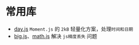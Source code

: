 # 常用库

- [day.js](https://github.com/iamkun/dayjs) `Moment.js` 的 `2kB` 轻量化方案，处理`时间和日期`
- [big.js](https://github.com/MikeMcl/big.js)、[math.js](https://github.com/josdejong/mathjs) 解决 `js精度丢失` 问题